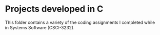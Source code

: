 # Projects developed in C
This folder contains a variety of the coding assignments I completed while in Systems Software (CSCI-3232).
